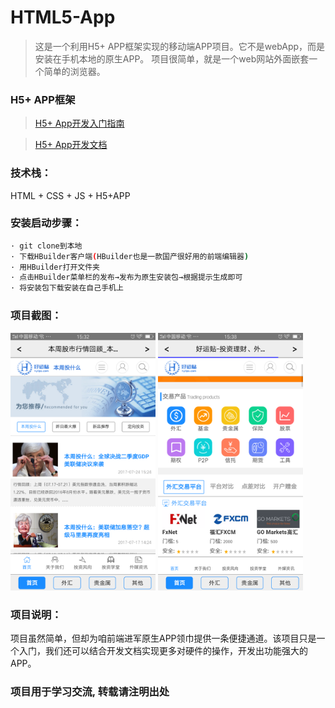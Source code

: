 # HTML5-App
>这是一个利用H5+ APP框架实现的移动端APP项目。它不是webApp，而是安装在手机本地的原生APP。
项目很简单，就是一个web网站外面嵌套一个简单的浏览器。

### H5+ APP框架
>[H5+ App开发入门指南](http://ask.dcloud.net.cn/article/89)

>[H5+ App开发文档](http://www.html5plus.org/doc/zh_cn/accelerometer.html)


### 技术栈：
HTML + CSS + JS + H5+APP


### 安装启动步骤：
``` bash
· git clone到本地
· 下载HBuilder客户端(HBuilder也是一款国产很好用的前端编辑器)
· 用HBuilder打开文件夹
· 点击HBuilder菜单栏的发布→发布为原生安装包→根据提示生成即可
· 将安装包下载安装在自己手机上
```

### 项目截图：
  <img src='img/md_01.png' width='46%'>    <img src='img/md_02.png' width='46%'>

### 项目说明：
   项目虽然简单，但却为咱前端进军原生APP领巾提供一条便捷通道。该项目只是一个入门，我们还可以结合开发文档实现更多对硬件的操作，开发出功能强大的APP。

### 项目用于学习交流, 转载请注明出处





